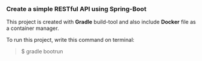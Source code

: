 ### Create a simple RESTful API using Spring-Boot

This project is created with **Gradle** build-tool and also include **Docker** file as a container manager.

To run this project, write this command on terminal:

> \$ gradle bootrun
